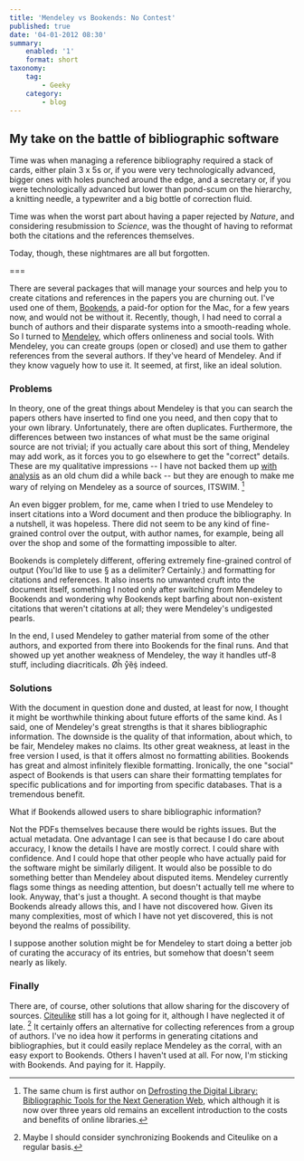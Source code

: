 ```yaml
---
title: 'Mendeley vs Bookends: No Contest'
published: true
date: '04-01-2012 08:30'
summary:
    enabled: '1'
    format: short
taxonomy:
    tag:
        - Geeky
    category:
        - blog
---
```


## My take on the battle of bibliographic software

Time was when managing a reference bibliography required a stack of cards, either plain 3 x 5s or, if you were very technologically advanced, bigger ones with holes punched around the edge, and a secretary or, if you were technologically advanced but lower than pond-scum on the hierarchy, a knitting needle, a typewriter and a big bottle of correction fluid. 

Time was when the worst part about having a paper rejected by _Nature_, and considering resubmission to _Science_, was the thought of having to reformat both the citations and the references themselves. 

Today, though, these nightmares are all but forgotten. 

===

There are several packages that will manage your sources and help you to create citations and references in the papers you are churning out. I've used one of them, [Bookends](http://www.sonnysoftware.com/), a paid-for option for the Mac, for a few years now, and would not be without it. Recently, though, I had need to corral a bunch of authors and their disparate systems into a smooth-reading whole. So I turned to [Mendeley](http://mendeley.com/), which offers onlineness and social tools. With Mendeley, you can create groups (open or closed) and use them to gather references from the several authors. If they've heard of Mendeley. And if they know vaguely how to use it. It seemed, at first, like an ideal solution.


### Problems

In theory, one of the great things about Mendeley is that you can search the papers others have inserted to find one you need, and then copy that to your own library. Unfortunately, there are often duplicates. Furthermore, the differences between two instances of what must be the same original source are not trivial; if you actually care about this sort of thing, Mendeley may add work, as it forces you to go elsewhere to get the "correct" details. These are my qualitative impressions -- I have not backed them up [with analysis](http://duncan.hull.name/2010/09/01/mendeley/) as an old chum did a while back -- but they are enough to make me wary of relying on Mendeley as a source of sources, ITSWIM. [^fn1]

An even bigger problem, for me, came when I tried to use Mendeley to insert citations into a Word document and then produce the bibliography. In a nutshell, it was hopeless. There did not seem to be any kind of fine-grained control over the output, with author names, for example, being all over the shop and some of the formatting impossible to alter.

Bookends is completely different, offering extremely fine-grained control of output (You'ld like to use § as a delimiter? Certainly.) and formatting for citations and references. It also inserts no unwanted cruft into the document itself, something I noted only after switching from Mendeley to Bookends and wondering why Bookends kept barfing about non-existent citations that weren't citations at all; they were Mendeley's undigested pearls. 

In the end, I used Mendeley to gather material from some of the other authors, and exported from there into Bookends for the final runs. And that showed up yet another weakness of Mendeley, the way it handles utf-8 stuff, including diacriticals. Øȟ ẙȅṩ indeed.


### Solutions

With the document in question done and dusted, at least for now, I thought it might be worthwhile thinking about future efforts of the same kind. As I said, one of Mendeley's great strengths is that it shares bibliographic information. The downside is the quality of that information, about which, to be fair, Mendeley makes no claims. Its other great weakness, at least in the free version I used, is that it offers almost no formatting abilities. Bookends has great and almost infinitely flexible formatting. Ironically, the one "social" aspect of Bookends is that users can share their formatting templates for specific publications and for importing from specific databases. That is a tremendous benefit. 

What if Bookends allowed users to share bibliographic information? 

Not the PDFs themselves because there would be rights issues. But the actual metadata. One advantage I can see is that because I do care about accuracy, I know the details I have are mostly correct. I could share with confidence. And I could hope that other people who have actually paid for the software might be similarly diligent. It would also be possible to do something better than Mendeley about disputed items. Mendeley currently flags some things as needing attention, but doesn't actually tell me where to look. Anyway, that's just a thought. A second thought is that maybe Bookends already allows this, and I have not discovered how. Given its many complexities, most of which I have not yet discovered, this is not beyond the realms of possibility.

I suppose another solution might be for Mendeley to start doing a better job of curating the accuracy of its entries, but somehow that doesn't seem nearly as likely.


### Finally

There are, of course, other solutions that allow sharing for the discovery of sources. [Citeulike](http://www.citeulike.org/) still has a lot going for it, although I have neglected it of late. [^fn2] It certainly offers an alternative for collecting references from a group of authors. I've no idea how it performs in generating citations and bibliographies, but it could easily replace Mendeley as the corral, with an easy export to Bookends. Others I haven't used at all. For now, I'm sticking with Bookends. And paying for it. Happily.
 
 [^fn1]: The same chum is first author on [Defrosting the Digital Library: Bibliographic Tools for the Next Generation Web](http://www.ploscompbiol.org/article/info%3Adoi%2F10.1371%2Fjournal.pcbi.1000204), which although it is now over three years old remains an excellent introduction to the costs and benefits of online libraries. 
 
[^fn2]: Maybe I should consider synchronizing Bookends and Citeulike on a regular basis. 